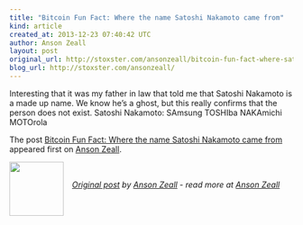 ```yaml
---
title: "Bitcoin Fun Fact: Where the name Satoshi Nakamoto came from"
kind: article
created_at: 2013-12-23 07:40:42 UTC
author: Anson Zeall
layout: post
original_url: http://stoxster.com/ansonzeall/bitcoin-fun-fact-where-satoshi-nakamoto-came-from/
blog_url: http://stoxster.com/ansonzeall/
---
```

<p>Interesting that it was my father in law that told me that Satoshi Nakamoto is a made up name. We know he&#8217;s a ghost, but this really confirms that the person does not exist. Satoshi Nakamoto: SAmsung TOSHIba NAKAmichi MOTOrola</p><p>The post <a rel="nofollow" href="http://stoxster.com/ansonzeall/bitcoin-fun-fact-where-satoshi-nakamoto-came-from/">Bitcoin Fun Fact: Where the name Satoshi Nakamoto came from</a> appeared first on <a rel="nofollow" href="http://stoxster.com/ansonzeall">Anson Zeall</a>.</p><div class="author">
  <img src="" style="width: 96px; height: 96;">
  <span style="position: absolute; padding: 32px 15px;">
    <i><a href="http://stoxster.com/ansonzeall/bitcoin-fun-fact-where-satoshi-nakamoto-came-from/">Original post</a> by <a href="http://twitter.com/">Anson Zeall</a> - read more at <a href="http://stoxster.com/ansonzeall/">Anson Zeall</a></i>
  </span>
</div>
